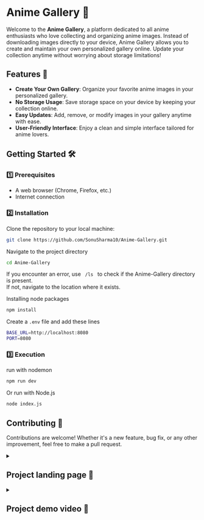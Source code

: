 # Anime Gallery 🎨 

Welcome to the **Anime Gallery**, a platform dedicated to all anime enthusiasts who love collecting and organizing anime images. Instead of downloading images directly to your device, Anime Gallery allows you to create and maintain your own personalized gallery online. Update your collection anytime without worrying about storage limitations!

## Features 🚀
- **Create Your Own Gallery**: Organize your favorite anime images in your personalized gallery.
- **No Storage Usage**: Save storage space on your device by keeping your collection online.
- **Easy Updates**: Add, remove, or modify images in your gallery anytime with ease.
- **User-Friendly Interface**: Enjoy a clean and simple interface tailored for anime lovers.

## Getting Started 🛠️

### 1️⃣ Prerequisites
- A web browser (Chrome, Firefox, etc.)
- Internet connection

### 2️⃣ Installation
Clone the repository to your local machine:

```bash
git clone https://github.com/SonuSharma10/Anime-Gallery.git
```
Navigate to the project directory
```bash
cd Anime-Gallery
```
If you encounter an error, use <code> /ls </code> to check if the Anime-Gallery directory is present. <br>
If not, navigate to the location where it exists.

Installing node packages
```bash 
npm install
```
Create a <code>.env</code> file and add these lines
```bash 
BASE_URL=http://localhost:8080
PORT=8080
```

### 3️⃣ Execution
run with nodemon
```bash
npm run dev
```
Or run with Node.js
```bash
node index.js
```

## Contributing 🤝
Contributions are welcome! Whether it's a new feature, bug fix, or any other improvement, feel free to make a pull request.

<details>
<summary> <h2> Project landing page 📸 </h2> </summary>
  
![the project landing page](https://github.com/user-attachments/assets/9d92eb78-5b1a-4b6f-83cf-61ac76114a0e)

</details>


<details>
<summary> <h2> Project demo video 🎥 </h2> </summary>

  https://github.com/user-attachments/assets/99847809-088a-4d77-945e-75693a23412c

</details>

